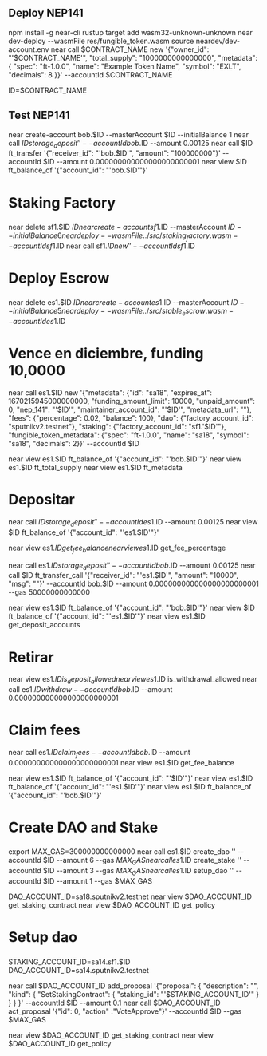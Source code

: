 
## Deploy NEP141

npm install -g near-cli
rustup target add wasm32-unknown-unknown
near dev-deploy --wasmFile res/fungible_token.wasm
source neardev/dev-account.env
near call $CONTRACT_NAME new '{"owner_id": "'$CONTRACT_NAME'", "total_supply": "1000000000000000", "metadata": { "spec": "ft-1.0.0", "name": "Example Token Name", "symbol": "EXLT", "decimals": 8 }}' --accountId $CONTRACT_NAME

ID=$CONTRACT_NAME

## Test NEP141
near create-account bob.$ID --masterAccount $ID --initialBalance 1
near call $ID storage_deposit '' --accountId bob.$ID --amount 0.00125
near call $ID ft_transfer '{"receiver_id": "'bob.$ID'", "amount": "100000000"}' --accountId $ID --amount 0.000000000000000000000001
near view $ID ft_balance_of '{"account_id": "'bob.$ID'"}'

#####
# Staking Factory
#####
near delete sf1.$ID $ID
near create-account sf1.$ID --masterAccount $ID --initialBalance 6
near deploy --wasmFile ../src/staking_factory.wasm --accountId sf1.$ID
near call sf1.$ID new '' --accountId sf1.$ID

#####
# Deploy Escrow
#####
near delete es1.$ID $ID
near create-account es1.$ID --masterAccount $ID --initialBalance 5
near deploy --wasmFile ../src/stable_escrow.wasm --accountId es1.$ID
# Vence en diciembre, funding 10,0000
near call es1.$ID new '{"metadata": {"id": "sa18", "expires_at": 1670215945000000000, "funding_amount_limit": 10000, "unpaid_amount": 0,  "nep_141": "'$ID'", "maintainer_account_id": "'$ID'", "metadata_url": ""}, "fees": {"percentage": 0.02, "balance": 100}, "dao": {"factory_account_id": "sputnikv2.testnet"}, "staking": {"factory_account_id": "sf1.'$ID'"}, "fungible_token_metadata": {"spec": "ft-1.0.0", "name": "sa18", "symbol": "sa18", "decimals": 2}}' --accountId $ID

near view es1.$ID ft_balance_of '{"account_id": "'bob.$ID'"}'
near view es1.$ID ft_total_supply
near view es1.$ID ft_metadata

# Depositar
near call $ID storage_deposit '' --accountId es1.$ID --amount 0.00125
near view $ID ft_balance_of '{"account_id": "'es1.$ID'"}'

near view es1.$ID get_fee_balance
near view es1.$ID get_fee_percentage

near call es1.$ID storage_deposit '' --accountId bob.$ID --amount 0.00125
near call $ID ft_transfer_call '{"receiver_id": "'es1.$ID'", "amount": "10000", "msg": ""}' --accountId bob.$ID --amount 0.000000000000000000000001 --gas 50000000000000

near view es1.$ID ft_balance_of '{"account_id": "'bob.$ID'"}'
near view $ID ft_balance_of '{"account_id": "'es1.$ID'"}'
near view es1.$ID get_deposit_accounts

# Retirar
near view es1.$ID is_deposit_allowed
near view es1.$ID is_withdrawal_allowed
near call es1.$ID withdraw --accountId bob.$ID --amount 0.000000000000000000000001

# Claim fees
near call es1.$ID claim_fees --accountId bob.$ID --amount 0.000000000000000000000001
near view es1.$ID get_fee_balance

near view es1.$ID ft_balance_of '{"account_id": "'$ID'"}'
near view es1.$ID ft_balance_of '{"account_id": "'es1.$ID'"}'
near view es1.$ID ft_balance_of '{"account_id": "'bob.$ID'"}'


#####
# Create DAO and Stake
#####

export MAX_GAS=300000000000000
near call es1.$ID create_dao '' --accountId $ID --amount 6 --gas $MAX_GAS
near call es1.$ID create_stake '' --accountId $ID --amount 3 --gas $MAX_GAS
near call es1.$ID setup_dao '' --accountId $ID --amount 1 --gas $MAX_GAS

DAO_ACCOUNT_ID=sa18.sputnikv2.testnet
near view $DAO_ACCOUNT_ID get_staking_contract
near view $DAO_ACCOUNT_ID get_policy

#####
# Setup dao
#####

STAKING_ACCOUNT_ID=sa14.sf1.$ID
DAO_ACCOUNT_ID=sa14.sputnikv2.testnet

near call $DAO_ACCOUNT_ID add_proposal '{"proposal": { "description": "", "kind": { "SetStakingContract": { "staking_id": "'$STAKING_ACCOUNT_ID'" } } } }' --accountId $ID --amount 0.1
near call $DAO_ACCOUNT_ID act_proposal '{"id": 0, "action" :"VoteApprove"}' --accountId $ID  --gas $MAX_GAS

near view $DAO_ACCOUNT_ID get_staking_contract
near view $DAO_ACCOUNT_ID get_policy

